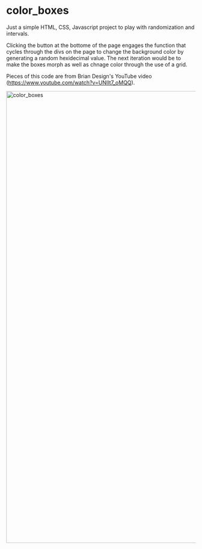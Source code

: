 # color_boxes

Just a simple HTML, CSS, Javascript project to play with randomization and intervals.

Clicking the button at the bottome of the page engages the function that cycles through the divs on the page to change the background color by generating a random hexidecimal value. The next iteration would be to make the boxes morph as well as chnage color through the use of a grid.

Pieces of this code are from Brian Design's YouTube video (https://www.youtube.com/watch?v=UNIlt7_oMQQ).

<img width="1200" alt="color_boxes" src="https://user-images.githubusercontent.com/96929397/168929235-065abcc8-dbeb-49c0-a795-4848646aa639.png">
